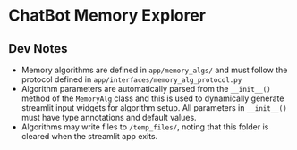 
# ChatBot Memory Explorer


## Dev Notes

- Memory algorithms are defined in `app/memory_algs/` and must follow the protocol defined in `app/interfaces/memory_alg_protocol.py`
- Algorithm parameters are automatically parsed from the `__init__()` method of the `MemoryAlg` class and this is used to dynamically generate streamlit input widgets for algorithm setup. All parameters in `__init__()` must have type annotations and default values.
- Algorithms may write files to `/temp_files/`, noting that this folder is cleared when the streamlit app exits.

